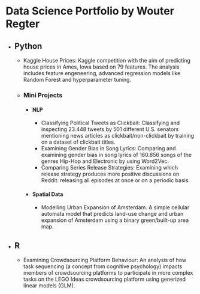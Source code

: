 # Data Science Portfolio by Wouter Regter


- ## Python

	- Kaggle House Prices: Kaggle competition with the aim of predicting house prices in Ames, Iowa based on 79 features. The analysis includes feature engeneering, advanced regression models like Random Forest and hyperparameter tuning.
	- ### Mini Projects 
		- #### NLP
			- Classifying Political Tweets as Clickbait: Classifying and inspecting 23.448 tweets by 501 different U.S. senators mentioning news articles as clickbait/non-clickbait by training on a dataset of clickbait titles. 
			- Examining Gender Bias in Song Lyrics: Comparing and examining gender bias in song lyrics of 160.856 songs of the genres Hip-Hop and Electronic by using Word2Vec.
			- Comparing Series Release Strategies: Examining which release strategy produces more positive discussions on Reddit: releasing all episodes at once or on a periodic basis.
		- #### Spatial Data
			- Modelling Urban Expansion of Amsterdam. A simple cellular automata model that predicts land-use change and urban expansion of Amsterdam using a binary green/built-up area map.

- ## R
	- Examining Crowdsourcing Platform Behaviour: An analysis of how task sequencing (a concept from cognitive psychology) impacts members of crowdsourcing platforms to participate in more complex tasks on the LEGO Ideas crowdsourcing platform using generized linear models (GLM).

